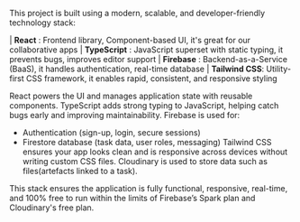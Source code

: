 This project is built using a modern, scalable, and developer-friendly technology stack:

| **React** : Frontend library, Component-based UI, it's great for our collaborative apps 
| **TypeScript** : JavaScript superset with static typing, it prevents bugs, improves editor support 
| **Firebase** : Backend-as-a-Service (BaaS), it handles authentication, real-time database
| **Tailwind CSS**: Utility-first CSS framework, it enables rapid, consistent, and responsive styling 

React powers the UI and manages application state with reusable components.
TypeScript adds strong typing to JavaScript, helping catch bugs early and improving maintainability.
Firebase is used for:
  - Authentication (sign-up, login, secure sessions)
  - Firestore database (task data, user roles, messaging)
Tailwind CSS ensures your app looks clean and is responsive across devices without writing custom CSS files.
Cloudinary is used to store data such as files(artefacts linked to a task).

This stack ensures the application is fully functional, responsive, real-time, and 100% free to run within the limits of Firebase’s Spark plan and Cloudinary's free plan.